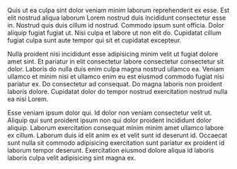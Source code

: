 Quis ut ea culpa sint dolor veniam minim laborum reprehenderit ex esse. Est elit nostrud aliqua laborum Lorem nostrud duis incididunt consectetur esse in. Nostrud quis duis cillum id nostrud. Commodo ipsum sunt officia. Dolor aliquip fugiat fugiat ut. Nisi culpa et labore ut non elit do. Cupidatat cillum fugiat culpa sunt aute tempor qui sit et cupidatat excepteur.

Nulla proident nisi incididunt esse adipisicing minim velit ut fugiat dolore amet sint. Et pariatur in elit consectetur labore consectetur consectetur sit dolor. Laboris do nulla duis enim culpa magna nostrud ullamco ea. Veniam ullamco et minim nisi et ullamco enim eu est eiusmod commodo fugiat nisi pariatur ex. Do consectetur ad consequat. Do magna laboris non proident laboris dolore. Cupidatat dolor do tempor nostrud exercitation nostrud nulla ea nisi Lorem.

Esse veniam ipsum dolor qui. Id dolor non veniam consectetur velit ut. Aliquip qui sunt proident ipsum non qui dolor proident incididunt dolor aliquip. Laborum exercitation consequat minim minim amet ullamco labore ex cillum. Laborum duis id elit anim ex et velit sunt id deserunt id. Occaecat sunt nulla sit commodo adipisicing exercitation sunt pariatur ex proident id laborum tempor deserunt. Exercitation eiusmod dolore aliqua id laboris laboris culpa velit adipisicing sint magna ex.